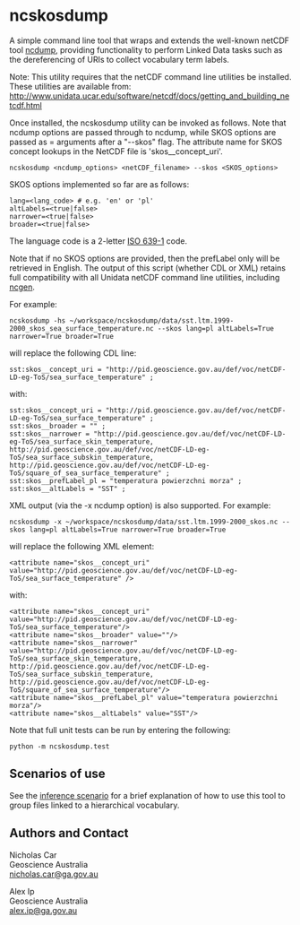 # ncskosdump
A simple command line tool that wraps and extends the well-known netCDF tool [ncdump](https://www.unidata.ucar.edu/software/netcdf/netcdf-4/newdocs/netcdf/ncdump.html), providing functionality to perform Linked Data tasks such as the dereferencing of URIs to collect vocabulary term labels. 

Note: This utility requires that the netCDF command line utilities be installed. These utilities are available from: http://www.unidata.ucar.edu/software/netcdf/docs/getting_and_building_netcdf.html

Once installed, the ncskosdump utility can be invoked as follows. Note that ncdump options are passed through to ncdump, while SKOS options are passed as <key>=<value> arguments after a "--skos" flag. The attribute name for SKOS concept lookups in the NetCDF file is 'skos__concept_uri'.

	ncskosdump <ncdump_options> <netCDF_filename> --skos <SKOS_options>

SKOS options implemented so far are as follows:

	lang=<lang_code> # e.g. 'en' or 'pl'
	altLabels=<true|false>
	narrower=<true|false>
	broader=<true|false>

The language code is a 2-letter [ISO 639-1](https://en.wikipedia.org/wiki/List_of_ISO_639-1_codes) code.

Note that if no SKOS options are provided, then the prefLabel only will be retrieved in English. The output of this script (whether CDL or XML) retains full compatibility with all Unidata netCDF command line utilities, including [ncgen](https://www.unidata.ucar.edu/software/netcdf/netcdf-4/newdocs/netcdf/ncgen.html). 

For example:

	ncskosdump -hs ~/workspace/ncskosdump/data/sst.ltm.1999-2000_skos_sea_surface_temperature.nc --skos lang=pl altLabels=True narrower=True broader=True

will replace the following CDL line:

	sst:skos__concept_uri = "http://pid.geoscience.gov.au/def/voc/netCDF-LD-eg-ToS/sea_surface_temperature" ;

with:

	sst:skos__concept_uri = "http://pid.geoscience.gov.au/def/voc/netCDF-LD-eg-ToS/sea_surface_temperature" ;
	sst:skos__broader = "" ;
	sst:skos__narrower = "http://pid.geoscience.gov.au/def/voc/netCDF-LD-eg-ToS/sea_surface_skin_temperature, http://pid.geoscience.gov.au/def/voc/netCDF-LD-eg-ToS/sea_surface_subskin_temperature, http://pid.geoscience.gov.au/def/voc/netCDF-LD-eg-ToS/square_of_sea_surface_temperature" ;
	sst:skos__prefLabel_pl = "temperatura powierzchni morza" ;
	sst:skos__altLabels = "SST" ;
	
XML output (via the -x ncdump option) is also supported. For example:

	ncskosdump -x ~/workspace/ncskosdump/data/sst.ltm.1999-2000_skos.nc --skos lang=pl altLabels=True narrower=True broader=True

will replace the following XML element:

	<attribute name="skos__concept_uri" value="http://pid.geoscience.gov.au/def/voc/netCDF-LD-eg-ToS/sea_surface_temperature" />

with:

	<attribute name="skos__concept_uri" value="http://pid.geoscience.gov.au/def/voc/netCDF-LD-eg-ToS/sea_surface_temperature"/>
	<attribute name="skos__broader" value=""/>
	<attribute name="skos__narrower" value="http://pid.geoscience.gov.au/def/voc/netCDF-LD-eg-ToS/sea_surface_skin_temperature, http://pid.geoscience.gov.au/def/voc/netCDF-LD-eg-ToS/sea_surface_subskin_temperature, http://pid.geoscience.gov.au/def/voc/netCDF-LD-eg-ToS/square_of_sea_surface_temperature"/>
	<attribute name="skos__prefLabel_pl" value="temperatura powierzchni morza"/>
	<attribute name="skos__altLabels" value="SST"/>


Note that full unit tests can be run by entering the following:

	python -m ncskosdump.test

## Scenarios of use
See the [inference scenario](examples/inferencing.md) for a brief explanation of how to use this tool to group files linked to a hierarchical vocabulary.
	
## Authors and Contact
Nicholas Car  
Geoscience Australia  
<nicholas.car@ga.gov.au>
  
Alex Ip  
Geoscience Australia  
<alex.ip@ga.gov.au>